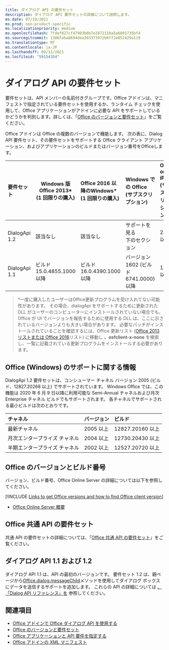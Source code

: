 ```yaml
---
title: ダイアログ API の要件セット
description: ダイアログ API 要件セットの詳細について説明します。
ms.date: 07/19/2021
ms.prod: non-product-specific
ms.localizationpriority: medium
ms.openlocfilehash: 7fdef827cf47903b0b7e2872110a5a6801735bf4
ms.sourcegitcommit: 1306faba8694dea203373972b6ff2e852429a119
ms.translationtype: MT
ms.contentlocale: ja-JP
ms.lasthandoff: 09/12/2021
ms.locfileid: "59154354"
---
```

# <a name="dialog-api-requirement-sets"></a>ダイアログ API の要件セット

要件セットは、API メンバーの名前付きグループです。Office アドインは、マニフェストで指定されている要件セットを使用するか、ランタイム チェックを使用して、Office アプリケーションがアドインに必要な API をサポートしているかどうかを判別します。詳しくは、「[Office のバージョンと要件セット](../../develop/office-versions-and-requirement-sets.md)」をご覧ください。

Office アドインは Office の複数のバージョンで機能します。 次の表に、Dialog API 要件セット、その要件セットをサポートする Office クライアント アプリケーション、およびアプリケーションのビルドまたはバージョン番号をOfficeします。

|  要件セット  | Windows 版 Office 2013\*<br>(1 回限りの購入) | Office 2016 以降のWindows\*<br>(1 回限りの購入)   | Windows での Office<br>(サブスクリプション) |  Office on iPad<br>(サブスクリプション)  |  Office on Mac<br>(サブスクリプション)  | Office on the web  |  Office Online Server  |
|:-----|-----|:-----|:-----|:-----|:-----|:-----|:-----|
| DialogApi 1.2  | 該当なし | 該当なし | サポートを見る<br>下のセクション | 2.37 以降 | 16.37 以降 | 2020 年 6 月 | 該当なし |
| DialogApi 1.1  | ビルド 15.0.4855.1000 以降 | ビルド 16.0.4390.1000 以降 | バージョン 1602 (ビルド 6741.0000) 以降 | 1.22 以降 | 15.20 以降 | 2017 年 1 月 | バージョン 1608 (ビルド 7601.6800) 以降|

>\*一度に購入したユーザーはOffice更新プログラムを受け入れてない可能性があります。 その場合、dialogApi をサポートするために更新された DLL がユーザーのコンピューターにインストールされていない場合でも、Office が UI でバージョンを報告するために使用する DLL は、ここに示されているバージョンよりも大きい場合があります。 必要なパッチがインストールされていることを確認するには、Office 更新リスト ([Office 2013 リストまたは Office 2016](/officeupdates/msp-files-office-2013)リスト) に移動し **、osfclient-x-none** を検索し、一覧に記載されている更新プログラムをインストールする必要があります。 [](/officeupdates/msp-files-office-2016)

## <a name="office-on-windows-subscription-support"></a>Office (Windows) のサポートに関する情報

DialogApi 1.2 要件セットは、コンシューマー チャネル バージョン 2005 (ビルド、12827.20268 以上) でサポートされています。 Windows Office では、この機能は 2020 年 6 月 9 日以降に利用可能な Semi-Annual チャネルおよび月次 Enterprise チャネル ビルドでもサポートされます。 各チャネルでサポートされる最小ビルドは次のとおりです。  

|チャネル | バージョン | ビルド|
|:-----|:-----|:-----|
|最新チャネル | 2005 以上 | 12827.20160 以上|
|月次エンタープライズ チャネル | 2004 以上 | 12730.20430 以上|
|半期エンタープライズ チャネル | 2002 以上 | 12527.20720 以上|

## <a name="office-versions-and-build-numbers"></a>Office のバージョンとビルド番号

バージョン、ビルド番号、Office Online Server の詳細については以下を参照してください。

[!INCLUDE [Links to get Office versions and how to find Office client version](../../includes/links-get-office-versions-builds.md)]
- [Office Online Server 概要](/officeonlineserver/office-online-server-overview)

## <a name="office-common-api-requirement-sets"></a>Office 共通 API の要件セット

共通 API の要件セットの詳細については、「[Office 共通 API の要件セット](office-add-in-requirement-sets.md)」をご覧ください。

## <a name="dialog-api-11-and-12"></a>ダイアログ API 1.1 および 1.2

ダイアログ API 1.1 は、API の最初のバージョンです。 要件セット 1.2 は、親ページから[Office.dialog.messageChild](/javascript/api/office/office.dialog#messageChild_message_)メソッドを使用してダイアログ ボックスにデータを送信するサポートを追加します。 これらの API の詳細については [、「Dialog API リファレンス」を](/javascript/api/office/office.ui) 参照してください。

## <a name="see-also"></a>関連項目

- [Office アドインで Office ダイアログ API を使用する](../../develop/dialog-api-in-office-add-ins.md)
- [Office のバージョンと要件セット](../../develop/office-versions-and-requirement-sets.md)
- [Office アプリケーションと API 要件を指定する](../../develop/specify-office-hosts-and-api-requirements.md)
- [Office アドインの XML マニフェスト](../../develop/add-in-manifests.md)
